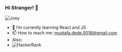 ### Hi Stranger! 👋

![Joey](https://media3.giphy.com/media/l3V0A5D73FHx4ayyI/giphy.gif?cid=790b76116ea264a818ee039db28f613ffa819a73350d79bb&rid=giphy.gif&ct=g)

- 🌱 I’m currently learning React and JS
- 📫 How to reach me: mustafa.dede.0016@gmail.com
- Also: 
- ![HackerRank](https://www.hackerrank.com/alanchristuring)
<!--
**mustafadede/mustafadede** is a ✨ _special_ ✨ repository because its `README.md` (this file) appears on your GitHub profile.

Here are some ideas to get you started:

- 🔭 I’m currently working on ...
- 🌱 I’m currently learning ...
- 👯 I’m looking to collaborate on ...
- 🤔 I’m looking for help with ...
- 💬 Ask me about ...
- 📫 How to reach me: ...
- 😄 Pronouns: ...
- ⚡ Fun fact: ...
-->
